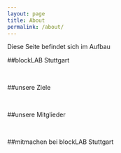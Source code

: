 ```yaml
---
layout: page
title: About
permalink: /about/
---
```


Diese Seite befindet sich im Aufbau

##blockLAB Stuttgart

<br>

##unsere Ziele

<br>

##unsere Mitglieder

<br>

##mitmachen bei blockLAB Stuttgart
